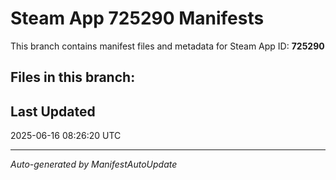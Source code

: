 # Steam App 725290 Manifests

This branch contains manifest files and metadata for Steam App ID: **725290**

## Files in this branch:

## Last Updated
2025-06-16 08:26:20 UTC

---
*Auto-generated by ManifestAutoUpdate*
